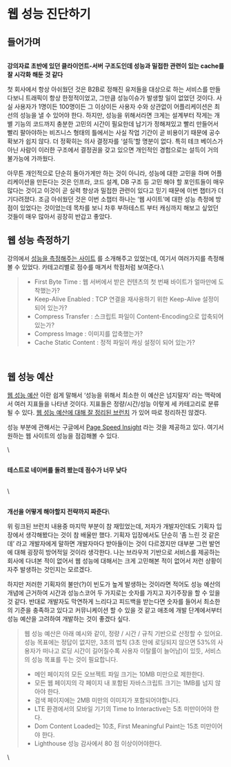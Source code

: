 # 웹 성능 진단하기

## 들어가며 <a href="#0" id="0"></a>

<figure><img src="http://localhost:4000/assets/images/infra/performence-architecture.png" alt=""><figcaption></figcaption></figure>

**강의자료 초반에 있던 클라이언트-서버 구조도인데 성능과 밀접한 관련이 있는 cache를 잘 시각화 해둔 것 같다**



첫 회사에서 항상 아쉬웠던 것은 B2B로 정해진 유저들을 대상으로 하는 서비스를 만들다보니 트래픽이 항상 한정적이었고, 그만큼 성능이슈가 발생할 일이 없었던 것이다. 사실 사용자가 1명이든 100명이든 그 이상이든 사용자 수와 상관없이 어플리케이션은 최선의 성능을 낼 수 있어야 한다. 하지만, 성능을 위해서라면 크게는 설계부터 작게는 개별 기능의 코드까지 충분한 고민의 시간이 필요한데 납기가 정해져있고 빨리 만들어서 빨리 팔아야하는 비즈니스 형태의 틀에서는 사실 작업 기간이 곧 비용이기 때문에 공수 확보가 쉽지 않다. 더 정확히는 의사 결정자를 ‘설득’할 명분이 없다. 특히 테크 베이스가 아닌 사람이 이러한 구조에서 결정권을 갖고 있으면 개인적인 경험으로는 설득이 거의 불가능에 가까웠다.

아무튼 개인적으로 단순히 돌아가게만 하는 것이 아니라, 성능에 대한 고민을 하며 어플리케이션을 만든다는 것은 인프라, 코드 설계, DB 구조 등 고민 해야 할 포인트들이 매우 많다는 것이고 이것이 곧 실력 향상과 밀접한 관련이 있다고 믿기 때문에 이번 챕터가 더 기다려졌다. 조금 아쉬웠던 것은 이번 소챕터 하나는 ‘웹 사이트’에 대한 성능 측정에 방점이 있었다는 것이었는데 목차를 보니 차후 부하테스트 부터 캐싱까지 해보고 싶었던 것들이 매우 많아서 굉장히 반갑고 좋았다.



## 웹 성능 측정하기 <a href="#1" id="1"></a>

강의에서 [성능을 측정해주는 사이트](https://www.webpagetest.org/) 를 소개해주고 있었는데, 여기서 여러가지를 측정해볼 수 있었다. 카테고리별로 점수를 매겨서 학점처럼 보여준다.\


> * First Byte Time : 웹 서버에서 받은 컨텐츠의 첫 번째 바이트가 얼마만에 도착했는가?
> * Keep-Alive Enabled : TCP 연결을 재사용하기 위한 Keep-Alive 설정이 되어 있는가?
> * Compress Transfer : 스크립트 파일이 Content-Encoding으로 압축되어 있는가?
> * Compress Image : 이미지를 압축했는가?
> * Cache Static Content : 정적 파일이 캐싱 설정이 되어 있는가?

\
웹 성능 예산
-------

[웹 성능 예산](http://localhost:4000/infra/2021-04-13-NEXTSTEP-%EC%9D%B8%ED%94%84%EB%9D%BC%EA%B3%B5%EB%B0%A9-%EC%9B%B9%EC%84%B1%EB%8A%A5%EC%A7%84%EB%8B%A8%ED%95%98%EA%B8%B0.html) 이란 쉽게 말해서 ‘성능을 위해서 최소한 이 예산은 넘지말자’ 라는 맥락에서 여러 지표들을 나타낸 것이다. 지표들은 정량/시간/성능 이렇게 세 카테고리로 분류될 수 있다. [웹 성능 예산에 대해 잘 정리된 브런치](https://brunch.co.kr/@sangjinkang/23) 가 있어 따로 정리하진 않겠다.

성능 부분에 관해서는 구글에서 [Page Speed Insight](https://developers.google.com/speed/pagespeed/insights/) 라는 것을 제공하고 있다. 여기서 원하는 웹 사이트의 성능을 점검해볼 수 있다.

\


<figure><img src="http://localhost:4000/assets/images/infra/pagespeed-1.png" alt=""><figcaption></figcaption></figure>

**테스트로 네이버를 돌려 봤는데 점수가 너무 낮다**

\
\


<figure><img src="http://localhost:4000/assets/images/infra/pagespeed-2.png" alt=""><figcaption></figcaption></figure>

**개선을 어떻게 해야할지 전략까지 짜준다**\


위 링크된 브런치 내용중 마지막 부분이 참 재밌었는데, 저자가 개발자인데도 기획자 입장에서 생각해봤다는 것이 참 배울만 했다. 기획자 입장에서도 단순히 ‘좀 느린 것 같은데’ 라고 개발자에게 말하면 개발자마다 받아들이는 것이 다르겠지만 대부분 그런 발언에 대해 굉장히 방어적일 것이라 생각한다. 나는 브라우저 기반으로 서비스를 제공하는 회사에 다녀본 적이 없어서 웹 성능에 대해서는 크게 고민해본 적이 없어서 저런 상황이 자주 발생하는 것인지는 모르겠다.

하지만 저러한 기획자의 불만(?)이 빈도가 높게 발생하는 것이라면 적어도 성능 예산의 개념에 근거하여 시간과 성능스코어 두 가지로는 숫자를 가지고 자기주장을 할 수 있을 것 같다. 반대로 개발자도 막연하게 느리다고 피드백을 받는다면 숫자를 들어서 최소한의 기준을 충족하고 있다고 커뮤니케이션 할 수 있을 것 같고 애초에 개발 단계에서부터 성능 예산을 고려하여 개발하는 것이 좋겠다 싶다.

> 웹 성능 예산은 아래 예시와 같이, 정량 / 시간 / 규칙 기반으로 산정할 수 있어요. 성능 목표에는 정답이 없지만, 3초의 법칙 (3초 안에 로딩되지 않으면 53%의 사용자가 떠나고 로딩 시간이 길어질수록 사용자 이탈률이 늘어남)이 있듯, 서비스의 성능 목표를 두는 것이 필요합니다.
>
> * 메인 페이지의 모든 오브젝트 파일 크기는 10MB 미만으로 제한한다.
> * 모든 웹 페이지의 각 페이지 내 포함된 자바스크립트 크기는 1MB를 넘지 않아야 한다.
> * 검색 페이지에는 2MB 미만의 이미지가 포함되어야합니다.
> * LTE 환경에서의 모바일 기기의 Time to Interactive는 5초 미만이어야 한다.
> * Dom Content Loaded는 10초, First Meaningful Paint는 15초 미만이어야 한다.
> * Lighthouse 성능 감사에서 80 점 이상이어야한다.

\
